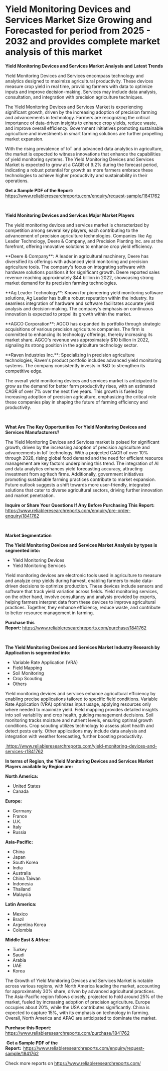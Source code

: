 <p><h1>Yield Monitoring Devices and Services Market Size Growing and Forecasted for period from 2025 - 2032 and provides complete market analysis of this market</h1></p><p><strong>Yield Monitoring Devices and Services Market Analysis and Latest Trends</strong></p>
<p><p>Yield Monitoring Devices and Services encompass technology and analytics designed to maximize agricultural productivity. These devices measure crop yield in real time, providing farmers with data to optimize inputs and improve decision-making. Services may include data analysis, consultation, and integration with precision agriculture techniques.</p><p>The Yield Monitoring Devices and Services Market is experiencing significant growth, driven by the increasing adoption of precision farming and advancements in technology. Farmers are recognizing the critical importance of data-driven insights to enhance crop yields, reduce waste, and improve overall efficiency. Government initiatives promoting sustainable agriculture and investments in smart farming solutions are further propelling market expansion.</p><p>With the rising prevalence of IoT and advanced data analytics in agriculture, the market is expected to witness innovations that enhance the capabilities of yield monitoring systems. The Yield Monitoring Devices and Services Market is expected to grow at a CAGR of 9.2% during the forecast period, indicating a robust potential for growth as more farmers embrace these technologies to achieve higher productivity and sustainability in their operations.</p></p>
<p><strong>Get a Sample PDF of the Report:&nbsp;</strong> <a href="https://www.reliableresearchreports.com/enquiry/request-sample/1841762?utm_campaign=3027&utm_medium=2&utm_source=Github&utm_content=ia&utm_term=26032025&utm_id=yield-monitoring-devices-and-services">https://www.reliableresearchreports.com/enquiry/request-sample/1841762</a></p>
<p>&nbsp;</p>
<p><strong>Yield Monitoring Devices and Services Major Market Players</strong></p>
<p><p>The yield monitoring devices and services market is characterized by competition among several key players, each contributing to the advancement of precision agriculture technologies. Companies like Ag Leader Technology, Deere & Company, and Precision Planting Inc. are at the forefront, offering innovative solutions to enhance crop yield efficiency.</p><p>**Deere & Company**: A leader in agricultural machinery, Deere has diversified its offerings with advanced yield monitoring and precision agriculture tools. The company's focus on integrating software with hardware solutions positions it for significant growth. Deere reported sales revenue reaching approximately $44 billion in 2022, showcasing strong market demand for its precision farming technologies.</p><p>**Ag Leader Technology**: Known for pioneering yield monitoring software solutions, Ag Leader has built a robust reputation within the industry. Its seamless integration of hardware and software facilitates accurate yield analysis and decision-making. The company's emphasis on continuous innovation is expected to propel its growth within the market.</p><p>**AGCO Corporation**: AGCO has expanded its portfolio through strategic acquisitions of various precision agriculture companies. The firm is committed to enhancing its technology offerings, thereby increasing its market share. AGCO's revenue was approximately $10 billion in 2022, signaling its strong position in the agriculture technology sector.</p><p>**Raven Industries Inc.**: Specializing in precision agriculture technologies, Raven's product portfolio includes advanced yield monitoring systems. The company consistently invests in R&D to strengthen its competitive edge. </p><p>The overall yield monitoring devices and services market is anticipated to grow as the demand for better farm productivity rises, with an estimated CAGR of over 7% over the next five years. This growth is fueled by increasing adoption of precision agriculture, emphasizing the critical role these companies play in shaping the future of farming efficiency and productivity.</p></p>
<p>&nbsp;</p>
<p><strong>What Are The Key Opportunities For Yield Monitoring Devices and Services Manufacturers?</strong></p>
<p><p>The Yield Monitoring Devices and Services market is poised for significant growth, driven by the increasing adoption of precision agriculture and advancements in IoT technology. With a projected CAGR of over 10% through 2028, rising global food demand and the need for efficient resource management are key factors underpinning this trend. The integration of AI and data analytics enhances yield forecasting accuracy, attracting investment from agritech firms. Additionally, government initiatives promoting sustainable farming practices contribute to market expansion. Future outlook suggests a shift towards more user-friendly, integrated solutions that cater to diverse agricultural sectors, driving further innovation and market penetration.</p></p>
<p><strong>Inquire or Share Your Questions If Any Before Purchasing This Report:</strong> <a href="https://www.reliableresearchreports.com/enquiry/pre-order-enquiry/1841762?utm_campaign=3027&utm_medium=2&utm_source=Github&utm_content=ia&utm_term=26032025&utm_id=yield-monitoring-devices-and-services">https://www.reliableresearchreports.com/enquiry/pre-order-enquiry/1841762</a></p>
<p>&nbsp;</p>
<p><strong>Market Segmentation</strong></p>
<p><strong>The Yield Monitoring Devices and Services Market Analysis by types is segmented into:</strong></p>
<p><ul><li>Yield Monitoring Devices</li><li>Yield Monitoring Services</li></ul></p>
<p><p>Yield monitoring devices are electronic tools used in agriculture to measure and analyze crop yields during harvest, enabling farmers to make data-driven decisions to optimize production. These devices include sensors and software that track yield variation across fields. Yield monitoring services, on the other hand, involve consultancy and analysis provided by experts, helping farmers interpret data from these devices to improve agricultural practices. Together, they enhance efficiency, reduce waste, and contribute to better resource management in farming.</p></p>
<p><strong>Purchase this Report:&nbsp;</strong><a href="https://www.reliableresearchreports.com/purchase/1841762?utm_campaign=3027&utm_medium=2&utm_source=Github&utm_content=ia&utm_term=26032025&utm_id=yield-monitoring-devices-and-services">https://www.reliableresearchreports.com/purchase/1841762</a></p>
<p>&nbsp;</p>
<p><strong>The Yield Monitoring Devices and Services Market Industry Research by Application is segmented into:</strong></p>
<p><ul><li>Variable Rate Application (VRA)</li><li>Field Mapping</li><li>Soil Monitoring</li><li>Crop Scouting</li><li>Others</li></ul></p>
<p><p>Yield monitoring devices and services enhance agricultural efficiency by enabling precise applications tailored to specific field conditions. Variable Rate Application (VRA) optimizes input usage, applying resources only where needed to maximize yield. Field mapping provides detailed insights into soil variability and crop health, guiding management decisions. Soil monitoring tracks moisture and nutrient levels, ensuring optimal growth conditions. Crop scouting utilizes technology to assess plant health and detect pests early. Other applications may include data analysis and integration with weather forecasting, further boosting productivity.</p></p>
<p><a href="https://www.reliableresearchreports.com/yield-monitoring-devices-and-services-r1841762?utm_campaign=3027&utm_medium=2&utm_source=Github&utm_content=ia&utm_term=26032025&utm_id=yield-monitoring-devices-and-services">&nbsp;https://www.reliableresearchreports.com/yield-monitoring-devices-and-services-r1841762</a></p>
<p><strong>In terms of Region, the Yield Monitoring Devices and Services Market Players available by Region are:</strong></p>
<p>
    <p> <strong> North America: </strong>
        <ul>
            <li>United States</li>
            <li>Canada</li>
        </ul>
        </p> 
    <p> <strong> Europe: </strong>
        <ul>
            <li>Germany</li>
            <li>France</li>
            <li>U.K.</li>
            <li>Italy</li>
            <li>Russia</li>
        </ul>
        </p> 
    <p> <strong> Asia-Pacific: </strong>
        <ul>
            <li>China</li>
            <li>Japan</li>
            <li>South Korea</li>
            <li>India</li>
            <li>Australia</li>
            <li>China Taiwan</li>
            <li>Indonesia</li>
            <li>Thailand</li>
            <li>Malaysia</li>
        </ul>
        </p> 
    <p> <strong> Latin America: </strong>
        <ul>
            <li>Mexico</li>
            <li>Brazil</li>
            <li>Argentina Korea</li>
            <li>Colombia</li>
        </ul>
        </p> 
    <p> <strong> Middle East & Africa: </strong>
        <ul>
            <li>Turkey</li>
            <li>Saudi</li>
            <li>Arabia</li>
            <li>UAE</li>
            <li>Korea</li>
        </ul>
    </p>
    </p>
<p><p>The Growth of Yield Monitoring Devices and Services Market is notable across various regions, with North America leading the market, accounting for approximately 30% share, driven by advanced agricultural practices. The Asia-Pacific region follows closely, projected to hold around 25% of the market, fueled by increasing adoption of precision agriculture. Europe occupies about 20%, while the USA contributes significantly. China is expected to capture 15%, with its emphasis on technology in farming. Overall, North America and APAC are anticipated to dominate the market.</p></p>
<p><strong>Purchase this Report: </strong><a href="https://www.reliableresearchreports.com/purchase/1841762?utm_campaign=3027&utm_medium=2&utm_source=Github&utm_content=ia&utm_term=26032025&utm_id=yield-monitoring-devices-and-services">https://www.reliableresearchreports.com/purchase/1841762</a></p>
<p>&nbsp;<strong>Get a Sample PDF of the Report:&nbsp;&nbsp;</strong><a href="https://www.reliableresearchreports.com/enquiry/request-sample/1841762?utm_campaign=3027&utm_medium=2&utm_source=Github&utm_content=ia&utm_term=26032025&utm_id=yield-monitoring-devices-and-services">https://www.reliableresearchreports.com/enquiry/request-sample/1841762</a></p>
<p><strong></strong></p>
<p>Check more reports on <a href="https://www.reliableresearchreports.com/?utm_campaign=3027&utm_medium=2&utm_source=Github&utm_content=ia&utm_term=26032025&utm_id=yield-monitoring-devices-and-services">https://www.reliableresearchreports.com/</a></p>